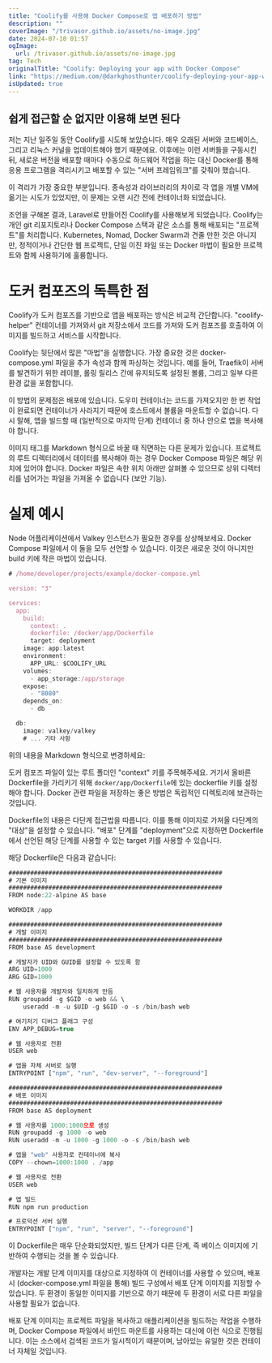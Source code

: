 ```yaml
---
title: "Coolify를 사용해 Docker Compose로 앱 배포하기 방법"
description: ""
coverImage: "/trivasor.github.io/assets/no-image.jpg"
date: 2024-07-10 01:57
ogImage:
  url: /trivasor.github.io/assets/no-image.jpg
tag: Tech
originalTitle: "Coolify: Deploying your app with Docker Compose"
link: "https://medium.com/@darkghosthunter/coolify-deploying-your-app-with-docker-compose-8f85c8ae3d9a"
isUpdated: true
---
```


## 쉽게 접근할 순 없지만 이용해 보면 된다

저는 지난 일주일 동안 Coolify를 시도해 보았습니다. 매우 오래된 서버와 코드베이스, 그리고 리눅스 커널을 업데이트해야 했기 때문에요. 이후에는 이런 서버들을 구동시킨 뒤, 새로운 버전을 배포할 때마다 수동으로 하드웨어 작업을 하는 대신 Docker를 통해 응용 프로그램을 격리시키고 배포할 수 있는 "서버 프레임워크"를 갖춰야 했습니다.

이 격리가 가장 중요한 부분입니다. 종속성과 라이브러리의 차이로 각 앱을 개별 VM에 옮기는 시도가 있었지만, 이 문제는 오랜 시간 전에 컨테이너화 되었습니다.

조언을 구해본 결과, Laravel로 만들어진 Coolify를 사용해보게 되었습니다. Coolify는 개인 git 리포지토리나 Docker Compose 스택과 같은 소스를 통해 배포되는 "프로젝트"를 처리합니다. Kubernetes, Nomad, Docker Swarm과 견줄 만한 것은 아니지만, 정적이거나 간단한 웹 프로젝트, 단일 이진 파일 또는 Docker 마법이 필요한 프로젝트와 함께 사용하기에 훌륭합니다.

<!-- seedividend - 사각형 -->

<ins class="adsbygoogle"
     style="display:block"
     data-ad-client="ca-pub-4877378276818686"
     data-ad-slot="1898504329"
     data-ad-format="auto"
     data-full-width-responsive="true"></ins>

<script>
     (adsbygoogle = window.adsbygoogle || []).push({});
</script>

# 도커 컴포즈의 독특한 점

Coolify가 도커 컴포즈를 기반으로 앱을 배포하는 방식은 비교적 간단합니다. "coolify-helper" 컨테이너를 가져와서 git 저장소에서 코드를 가져와 도커 컴포즈를 호출하여 이미지를 빌드하고 서비스를 시작합니다.

Coolify는 뒷단에서 많은 "마법"을 실행합니다. 가장 중요한 것은 docker-compose.yml 파일을 추가 속성과 함께 파싱하는 것입니다. 예를 들어, Traefik이 서버를 발견하기 위한 레이블, 롤링 릴리스 간에 유지되도록 설정된 볼륨, 그리고 일부 다른 환경 값을 포함합니다.

이 방법의 문제점은 배포에 있습니다. 도우미 컨테이너는 코드를 가져오지만 한 번 작업이 완료되면 컨테이너가 사라지기 때문에 호스트에서 볼륨을 마운트할 수 없습니다. 다시 말해, 앱을 빌드할 때 (일반적으로 마지막 단계) 컨테이너 중 하나 안으로 앱을 복사해야 합니다.

<!-- seedividend - 사각형 -->

<ins class="adsbygoogle"
     style="display:block"
     data-ad-client="ca-pub-4877378276818686"
     data-ad-slot="1898504329"
     data-ad-format="auto"
     data-full-width-responsive="true"></ins>

<script>
     (adsbygoogle = window.adsbygoogle || []).push({});
</script>

이미지 태그를 Markdown 형식으로 바꿀 때 직면하는 다른 문제가 있습니다. 프로젝트의 루트 디렉터리에서 데이터를 복사해야 하는 경우 Docker Compose 파일은 해당 위치에 있어야 합니다. Docker 파일은 속한 위치 아래만 살펴볼 수 있으므로 상위 디렉터리를 넘어가는 파일을 가져올 수 없습니다 (보안 기능).

# 실제 예시

Node 어플리케이션에서 Valkey 인스턴스가 필요한 경우를 상상해보세요. Docker Compose 파일에서 이 둘을 모두 선언할 수 있습니다. 이것은 새로운 것이 아니지만 build 키에 작은 마법이 있습니다.

```js
# /home/developer/projects/example/docker-compose.yml

version: "3"

services:
  app:
    build:
      context: .
      dockerfile: /docker/app/Dockerfile
      target: deployment
    image: app:latest
    environment:
      APP_URL: $COOLIFY_URL
    volumes:
      - app_storage:/app/storage
    expose:
      - "8080"
    depends_on:
      - db

  db:
    image: valkey/valkey
    # ... 기타 사항
```

<!-- seedividend - 사각형 -->

<ins class="adsbygoogle"
     style="display:block"
     data-ad-client="ca-pub-4877378276818686"
     data-ad-slot="1898504329"
     data-ad-format="auto"
     data-full-width-responsive="true"></ins>

<script>
     (adsbygoogle = window.adsbygoogle || []).push({});
</script>

위의 내용을 Markdown 형식으로 변경하세요:

도커 컴포즈 파일이 있는 루트 폴더인 "context" 키를 주목해주세요. 거기서 올바른 Dockerfile을 가리키기 위해 `docker/app/Dockerfile`에 있는 dockerfile 키를 설정해야 합니다. Docker 관련 파일을 저장하는 좋은 방법은 독립적인 디렉토리에 보관하는 것입니다.

Dockerfile의 내용은 다단계 접근법을 따릅니다. 이를 통해 이미지로 가져올 다단계의 "대상"을 설정할 수 있습니다. "배포" 단계를 "deployment"으로 지정하면 Dockerfile에서 선언된 해당 단계를 사용할 수 있는 target 키를 사용할 수 있습니다.

해당 Dockerfile은 다음과 같습니다:

```js
###########################################################
# 기본 이미지
###########################################################
FROM node:22-alpine AS base

WORKDIR /app

###########################################################
# 개발 이미지
###########################################################
FROM base AS development

# 개발자가 UID와 GUID를 설정할 수 있도록 함
ARG UID=1000
ARG GID=1000

# 웹 사용자를 개발자와 일치하게 만듬
RUN groupadd -g $GID -o web && \
    useradd -m -u $UID -g $GID -o -s /bin/bash web

# 여기저기 디버그 플래그 구성
ENV APP_DEBUG=true

# 웹 사용자로 전환
USER web

# 앱을 자체 서버로 실행
ENTRYPOINT ["npm", "run", "dev-server", "--foreground"]

###########################################################
# 배포 이미지
###########################################################
FROM base AS deployment

# 웹 사용자를 1000:1000으로 생성
RUN groupadd -g 1000 -o web
RUN useradd -m -u 1000 -g 1000 -o -s /bin/bash web

# 앱을 "web" 사용자로 컨테이너에 복사
COPY --chown=1000:1000 . /app

# 웹 사용자로 전환
USER web

# 앱 빌드
RUN npm run production

# 프로덕션 서버 실행
ENTRYPOINT ["npm", "run", "server", "--foreground"]
```

<!-- seedividend - 사각형 -->

<ins class="adsbygoogle"
     style="display:block"
     data-ad-client="ca-pub-4877378276818686"
     data-ad-slot="1898504329"
     data-ad-format="auto"
     data-full-width-responsive="true"></ins>

<script>
     (adsbygoogle = window.adsbygoogle || []).push({});
</script>

이 Dockerfile은 매우 단순화되었지만, 빌드 단계가 다른 단계, 즉 베이스 이미지에 기반하여 수행되는 것을 볼 수 있습니다.

개발자는 개발 단계 이미지를 대상으로 지정하여 이 컨테이너를 사용할 수 있으며, 배포 시 (docker-compose.yml 파일을 통해) 빌드 구성에서 배포 단계 이미지를 지정할 수 있습니다. 두 환경이 동일한 이미지를 기반으로 하기 때문에 두 환경이 서로 다른 파일을 사용할 필요가 없습니다.

배포 단계 이미지는 프로젝트 파일을 복사하고 애플리케이션을 빌드하는 작업을 수행하며, Docker Compose 파일에서 바인드 마운트를 사용하는 대신에 이런 식으로 진행됩니다. 이는 소스에서 검색된 코드가 일시적이기 때문이며, 남아있는 유일한 것은 컨테이너 자체일 것입니다.
